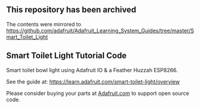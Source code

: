 ## This repository has been archived

The contents were mirrored to https://github.com/adafruit/Adafruit_Learning_System_Guides/tree/master/Smart_Toilet_Light

## Smart Toilet Light Tutorial Code

Smart toilet bowl light using Adafruit IO &amp; a Feather Huzzah ESP8266.  

See the guide at: https://learn.adafruit.com/smart-toilet-light/overview

Please consider buying your parts at [Adafruit.com](https://www.adafruit.com) to support open source code.
